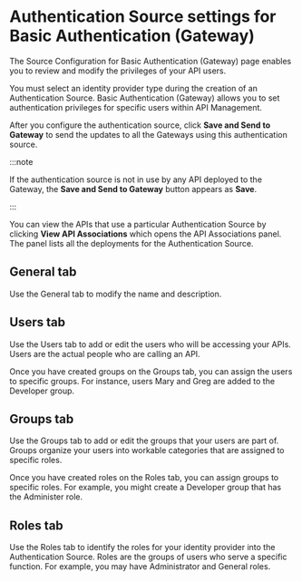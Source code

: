 # Authentication Source settings for Basic Authentication \(Gateway\) 

<head>
  <meta name="guidename" content="API Management"/>
  <meta name="context" content="GUID-8BC83DE3-FAD4-47F0-B0F6-96D9E2FDFD5E"/>
</head>


The Source Configuration for Basic Authentication \(Gateway\) page enables you to review and modify the privileges of your API users.

You must select an identity provider type during the creation of an Authentication Source. Basic Authentication \(Gateway\) allows you to set authentication privileges for specific users within API Management.

After you configure the authentication source, click **Save and Send to Gateway** to send the updates to all the Gateways using this authentication source.

:::note 

If the authentication source is not in use by any API deployed to the Gateway, the **Save and Send to Gateway** button appears as **Save**.

:::

You can view the APIs that use a particular Authentication Source by clicking **View API Associations** which opens the API Associations panel. The panel lists all the deployments for the Authentication Source.

## General tab 

Use the General tab to modify the name and description.

## Users tab 

Use the Users tab to add or edit the users who will be accessing your APIs. Users are the actual people who are calling an API.

Once you have created groups on the Groups tab, you can assign the users to specific groups. For instance, users Mary and Greg are added to the Developer group.

## Groups tab 

Use the Groups tab to add or edit the groups that your users are part of. Groups organize your users into workable categories that are assigned to specific roles.

Once you have created roles on the Roles tab, you can assign groups to specific roles. For example, you might create a Developer group that has the Administer role.


## Roles tab 

Use the Roles tab to identify the roles for your identity provider into the Authentication Source. Roles are the groups of users who serve a specific function. For example, you may have Administrator and General roles. 